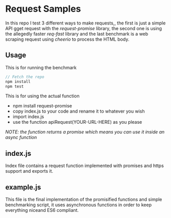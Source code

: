 # Request Samples

In this repo I test 3 different ways to make requests,, the first is just a simple API gget request with the *request-promise* library, the second one is using the allegedly faster *req-fast* library and the last benchmark is a web scraping request using *cheerio* to process the HTML body.

## Usage

This is for running the benchmark
```javascript
// Fetch the repo
npm install
npm test
```

This is for using the actual function
 - npm install request-promise
 - copy index.js to your code and rename it to whatever you wish
 - import index.js
 - use the function apiRequest(YOUR-URL-HERE) as you please

*NOTE: the function returns a promise which means you can use it inside an async function*

## index.js

Index file contains a request function implemented with promises and https support and exports it.

## example.js

This file is the final implementation of the promisified functions and simple benchmarking script, it uses asynchronous functions in order to keep everything niceand ES6 compliant.
